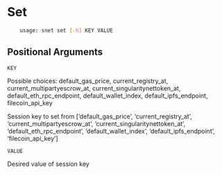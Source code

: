 # Set

```sh
	usage: snet set [-h] KEY VALUE 
```

## Positional Arguments

`KEY`

    

Possible choices: default_gas_price, current_registry_at,
current_multipartyescrow_at, current_singularitynettoken_at,
default_eth_rpc_endpoint, default_wallet_index, default_ipfs_endpoint,
filecoin_api_key

Session key to set from [‘default_gas_price’, ‘current_registry_at’,
‘current_multipartyescrow_at’, ‘current_singularitynettoken_at’,
‘default_eth_rpc_endpoint’, ‘default_wallet_index’, ‘default_ipfs_endpoint’,
‘filecoin_api_key’]

`VALUE`

    

Desired value of session key

